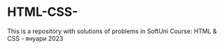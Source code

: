 # HTML-CSS-
This is a repository with solutions of problems in SoftUni Course: HTML &amp; CSS - януари 2023 
